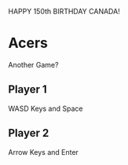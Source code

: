 HAPPY 150th BIRTHDAY CANADA!

# Acers
Another Game?

## Player 1
WASD Keys and Space

## Player 2
Arrow Keys and Enter
